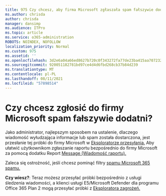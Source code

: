 ```yaml
---
title: 975 Czy chcesz, aby firma Microsoft zgłaszała spam fałszywie dodatni?
ms.author: chrisda
author: chrisda
manager: dansimp
ms.audience: ITPro
ms.topic: article
ms.service: o365-administration
ROBOTS: NOINDEX, NOFOLLOW
localization_priority: Normal
ms.custom: 975
ms.assetid: ''
ms.openlocfilehash: 3d2e6a04a66ed8627b720c0f343272fa77de23ba415aa70723210587585c9b19
ms.sourcegitcommit: 920051182781bd97ce4d4d6fbd268cb37b84d239
ms.translationtype: MT
ms.contentlocale: pl-PL
ms.lasthandoff: 08/11/2021
ms.locfileid: "57898514"
---
```

# <a name="would-you-like-to-report-a-spam-false-positive-to-microsoft"></a>Czy chcesz zgłosić do firmy Microsoft spam fałszywie dodatni?

Jako administrator, najlepszym sposobem na ustalenie, dlaczego wiadomość wyłudzająca informacje lub spam została dostarczona, jest przesłanie tej próbki do firmy Microsoft w [Eksploratorze przesyłania.](https://protection.office.com/reportsubmission) Aby ułatwić użytkownikom zgłaszanie raportu bezpośrednio do firmy Microsoft za pomocą dodatku Report [Message (Wiadomość raportu).](https://appsource.microsoft.com/product/office/WA104381180?src=office&tab=Overview)

Zaleca się ostrożność, jeśli chcesz pominąć filtry [spamu Microsoft 365 spamu.](https://docs.microsoft.com/exchange/troubleshoot/antispam/cautions-against-bypassing-spam-filters)

**Czy wiesz?**: Teraz możesz przesyłać próbki bezpośrednio z usługi śledzenia wiadomości, a klienci usługi E5/Microsoft Defender dla programu Office 365 Plan 2 mogą przesyłać próbki z [](https://protection.office.com/messagetrace) [Eksploratora zagrożeń.](https://docs.microsoft.com/microsoft-365/security/office-365-security/threat-explorer)
